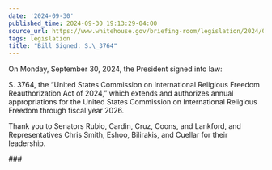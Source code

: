 ```yaml
---
date: '2024-09-30'
published_time: 2024-09-30 19:13:29-04:00
source_url: https://www.whitehouse.gov/briefing-room/legislation/2024/09/30/bill-signed-s-3764/
tags: legislation
title: "Bill Signed: S.\_3764"
---
```

 
On Monday, September 30, 2024, the President signed into law:

S. 3764, the “United States Commission on International Religious
Freedom Reauthorization Act of 2024,” which extends and authorizes
annual appropriations for the United States Commission on International
Religious Freedom through fiscal year 2026.

Thank you to Senators Rubio, Cardin, Cruz, Coons, and Lankford, and
Representatives Chris Smith, Eshoo, Bilirakis, and Cuellar for their
leadership.

\###
